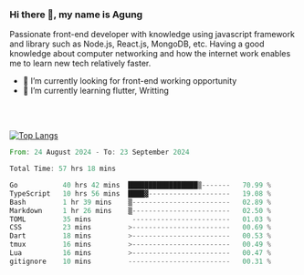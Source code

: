### Hi there 👋, my name is Agung
Passionate front-end developer with knowledge using javascript framework and library such as Node.js, React.js, MongoDB, etc. Having a good knowledge about computer networking and how the internet work enables me to learn new tech relatively faster.

<!--
**agungfir98/agungfir98** is a ✨ _special_ ✨ repository because its `README.md` (this file) appears on your GitHub profile.
-->

- 🔭 I’m currently looking for front-end working opportunity
- 🌱 I’m currently learning flutter, Writting
<br/>
<br/>

[![Top Langs](https://github-readme-stats.vercel.app/api/top-langs/?username=agungfir98&langs_count=5)](https://github.com/anuraghazra/github-readme-stats)

<!--START_SECTION:waka-->

```rust
From: 24 August 2024 - To: 23 September 2024

Total Time: 57 hrs 18 mins

Go           40 hrs 42 mins  █████████████████▒-------   70.99 %
TypeScript   10 hrs 56 mins  ████▓--------------------   19.08 %
Bash         1 hr 39 mins    ▒------------------------   02.89 %
Markdown     1 hr 26 mins    ▒------------------------   02.50 %
TOML         35 mins          ------------------------   01.03 %
CSS          23 mins         >------------------------   00.69 %
Dart         18 mins         >------------------------   00.53 %
tmux         16 mins         >------------------------   00.49 %
Lua          16 mins         >------------------------   00.47 %
gitignore    10 mins         -------------------------   00.31 %
```

<!--END_SECTION:waka-->
